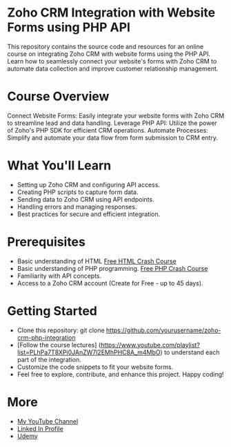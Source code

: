 # Zoho CRM Integration with Website Forms using PHP API
This repository contains the source code and resources for an online course on integrating Zoho CRM with website forms using the PHP API. Learn how to seamlessly connect your website's forms with Zoho CRM to automate data collection and improve customer relationship management.

# Course Overview
Connect Website Forms: Easily integrate your website forms with Zoho CRM to streamline lead and data handling.
Leverage PHP API: Utilize the power of Zoho's PHP SDK for efficient CRM operations.
Automate Processes: Simplify and automate your data flow from form submission to CRM entry.

# What You'll Learn
- Setting up Zoho CRM and configuring API access.
- Creating PHP scripts to capture form data.
- Sending data to Zoho CRM using API endpoints.
- Handling errors and managing responses.
- Best practices for secure and efficient integration.

# Prerequisites
- Basic understanding of HTML [Free HTML Crash Course](https://www.youtube.com/playlist?list=PLhPa7T8XPi0K0PkqaANq8VIroQasYJ50j)
- Basic understanding of PHP programming. [Free PHP Crash Course](https://www.youtube.com/playlist?list=PLhPa7T8XPi0JqLm7E95zzVsXx3izfp-u1)
- Familiarity with API concepts.
- Access to a Zoho CRM account (Create for Free - up to 45 days).

# Getting Started
- Clone this repository: git clone https://github.com/yourusername/zoho-crm-php-integration
- [Follow the course lectures] (https://www.youtube.com/playlist?list=PLhPa7T8XPi0JAnZW7l2EMhPHC8A_m4MbO) to understand each part of the integration.
- Customize the code snippets to fit your website forms.
- Feel free to explore, contribute, and enhance this project. Happy coding!

# More 
- [My YouTube Channel](https://www.youtube.com/@zkzks)
- [Linked In Profile](https://www.linkedin.com/in/electroteam/)
- [Udemy](https://www.udemy.com/user/mohamedsaadaly/)
